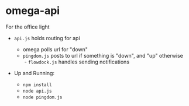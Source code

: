 # omega-api
For the office light
 
 - `api.js` holds routing for api
    - omega polls url for "down"
    - `pingdom.js` posts to url if something is "down", and "up" otherwise
    - `flowdock.js` handles sending notifications

 - Up and Running: 
    - `npm install`
    - `node api.js`
    - `node pingdom.js`
